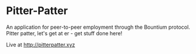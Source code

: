 # Pitter-Patter

An application for peer-to-peer employment through the Bountium protocol. Pitter patter, let's get at er - get stuff done here!

Live at http://pitterpatter.xyz
